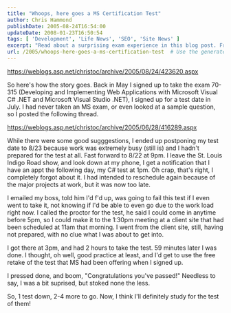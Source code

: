 ```yaml
---
title: "Whoops, here goes a MS Certification Test"
author: Chris Hammond
publishDate: 2005-08-24T16:54:00
updateDate: 2008-01-23T16:50:54
tags: [ 'Development', 'Life News', 'SEO', 'Site News' ]
excerpt: "Read about a surprising exam experience in this blog post. From last-minute preparation to unexpected success, finding motivation for future tests."
url: /2005/whoops-here-goes-a-ms-certification-test  # Use the generated URL with year
---
```

<P><A href="https://weblogs.asp.net/christoc/archive/2005/08/24/423620.aspx">https://weblogs.asp.net/christoc/archive/2005/08/24/423620.aspx</A></P> <P>So here's how the story goes. Back in May I signed up to take the exam 70-315 (Developing and Implementing Web Applications with Microsoft Visual C# .NET and Microsoft Visual Studio .NET), I signed up for a test date in July. I had never taken an MS exam, or even looked at a sample question, so I posted the following thread.</P> <P><A href="https://weblogs.asp.net/christoc/archive/2005/06/28/416289.aspx">https://weblogs.asp.net/christoc/archive/2005/06/28/416289.aspx</A></P> <P>While there were some good sugggestions, I ended up postponing my test date to 8/23 because work was extremely busy (still is) and I hadn't prepared for the test at all. Fast forward to 8/22 at 9pm. I leave the St. Louis Indigo Road show, and look down at my phone, I get a notification that I have an appt the following day, my C# test at 1pm. Oh crap, that's right, I completely forgot about it. I had intended to reschedule again because of the major projects at work, but it was now too late.</P> <P>I emailed my boss, told him I'd f'd up, was going to fail this test if I even went to take it, not knowing if I'd be able to even go due to the work load right now. I called the proctor for the test, he said I could come in anytime before 5pm, so I could make it to the 1:30pm meeting at a client site that had been scheduled at 11am that morning. I went from the client site, still, having not prepared, with no clue what I was about to get into.</P> <P>I got there at 3pm, and had 2 hours to take the test. 59 minutes later I was done. I thought, oh well, good practice at least, and I'd get to use the free retake of the test that MS had been offering when I signed up.</P> <P>I pressed done, and boom, "Congratulations you've passed!" Needless to say, I was a bit suprised, but stoked none the less. </P> <P>So,&nbsp;1 test down, 2-4 more to go. Now, I think I'll definitely study for the test of them!</P>

